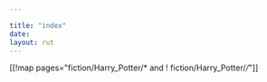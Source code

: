 ```yaml
---

title: "index"
date: 
layout: rut
---
```


[[!map pages="fiction/Harry_Potter/* and ! fiction/Harry_Potter/*/*"]]
